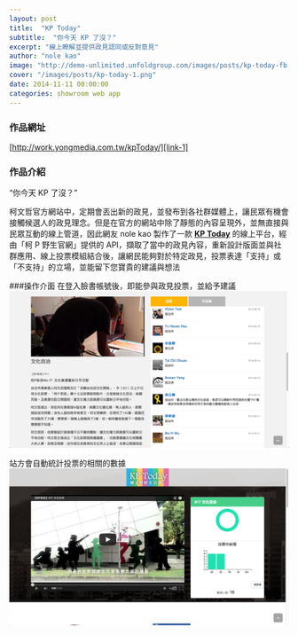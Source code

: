 ```yaml
---
layout: post
title:  "KP Today"
subtitle:  "你今天 KP 了沒？"
excerpt: "線上瞭解並提供政見認同或反對意見"
author: "nole kao"
image: "http://demo-unlimited.unfoldgroup.com/images/posts/kp-today-fb.png"
cover: "/images/posts/kp-today-1.png"
date: 2014-11-11 00:00:00
categories: showroom web app
---
```


[link-1]:http://work.yongmedia.com.tw/kpToday/

### 作品網址
[http://work.yongmedia.com.tw/kpToday/][link-1]

### 作品介紹

<q class="right">你今天 KP 了沒？</q>

柯文哲官方網站中，定期會丟出新的政見，並發布到各社群媒體上，讓民眾有機會接觸候選人的政見理念。但是在官方的網站中除了靜態的內容呈現外，並無直接與民眾互動的線上管道，因此網友 nole kao 製作了一款 <strong>[KP Today][link-1]</strong> 的線上平台，經由「柯 P 野生官網」提供的 API，擷取了當中的政見內容，重新設計版面並與社群應用、線上投票模組結合後，讓網民能夠對於特定政見，投票表達「支持」或「不支持」的立場，並能留下您寶貴的建議與想法

###操作介面
在登入臉書帳號後，即能參與政見投票，並給予建議
![步驟一](/images/posts/kp-today-2.png)

站方會自動統計投票的相關的數據
![步驟二](/images/posts/kp-today-3.png)

